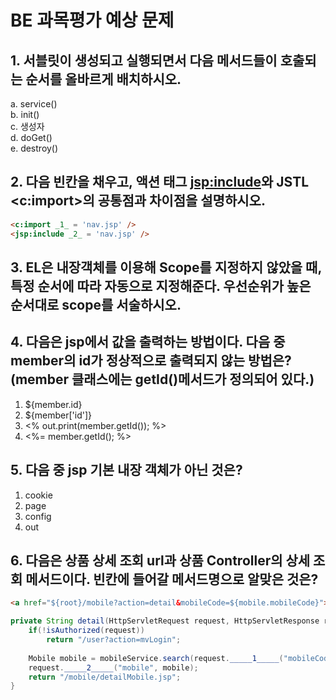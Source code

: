 # BE 과목평가 예상 문제
## 1. 서블릿이 생성되고 실행되면서 다음 메서드들이 호출되는 순서를 올바르게 배치하시오.
a. service()  
b. init()  
c. 생성자  
d. doGet()  
e. destroy()  

## 2. 다음 빈칸을 채우고, 액션 태그 <jsp:include>와 JSTL <c:import>의 공통점과 차이점을 설명하시오.
```html
<c:import _1_ = 'nav.jsp' />
<jsp:include _2_ = 'nav.jsp' />
```

## 3. EL은 내장객체를 이용해 Scope를 지정하지 않았을 때, 특정 순서에 따라 자동으로 지정해준다. 우선순위가 높은 순서대로 scope를 서술하시오.

## 4. 다음은 jsp에서 값을 출력하는 방법이다. 다음 중 member의 id가 정상적으로 출력되지 않는 방법은? (member 클래스에는 getId()메서드가 정의되어 있다.)
1. ${member.id}
2. ${member['id']}
3. <% out.print(member.getId()); %>
4. <%= member.getId(); %>

## 5. 다음 중 jsp 기본 내장 객체가 아닌 것은?
1. cookie
2. page
3. config
4. out

## 6. 다음은 상품 상세 조회 url과 상품 Controller의 상세 조회 메서드이다. 빈칸에 들어갈 메서드명으로 알맞은 것은?
```html
<a href="${root}/mobile?action=detail&mobileCode=${mobile.mobileCode}">
```
```java
private String detail(HttpServletRequest request, HttpServletResponse response) throws Exception {
    if(!isAuthorized(request)) 
        return "/user?action=mvLogin";
    
    Mobile mobile = mobileService.search(request._____1_____("mobileCode"));
    request._____2_____("mobile", mobile);
    return "/mobile/detailMobile.jsp";
}
```
